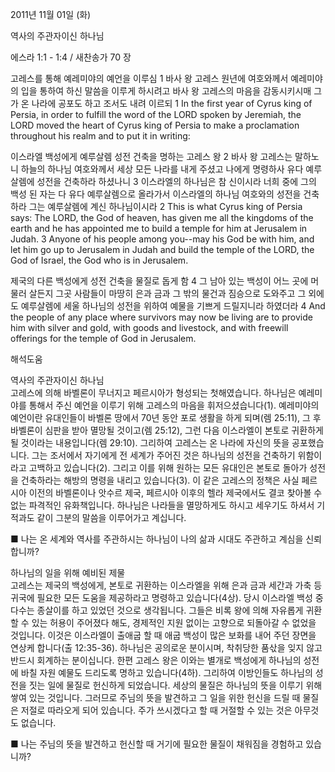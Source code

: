 2011년 11월 01일 (화)

역사의 주관자이신 하나님



에스라 1:1 - 1:4 / 새찬송가 70 장


고레스를 통해 예레미야의 예언을 이루심
1 바사 왕 고레스 원년에 여호와께서 예레미야의 입을 통하여 하신 말씀을 이루게 하시려고 바사 왕 고레스의 마음을 감동시키시매 그가 온 나라에 공포도 하고 조서도 내려 이르되
1 In the first year of Cyrus king of Persia, in order to fulfill the word of the LORD spoken by Jeremiah, the LORD moved the heart of Cyrus king of Persia to make a proclamation throughout his realm and to put it in writing:

이스라엘 백성에게 예루살렘 성전 건축을 명하는 고레스 왕
2 바사 왕 고레스는 말하노니 하늘의 하나님 여호와께서 세상 모든 나라를 내게 주셨고 나에게 명령하사 유다 예루살렘에 성전을 건축하라 하셨나니 3 이스라엘의 하나님은 참 신이시라 너희 중에 그의 백성 된 자는 다 유다 예루살렘으로 올라가서 이스라엘의 하나님 여호와의 성전을 건축하라 그는 예루살렘에 계신 하나님이시라
2 This is what Cyrus king of Persia says: The LORD, the God of heaven, has given me all the kingdoms of the earth and he has appointed me to build a temple for him at Jerusalem in Judah. 3 Anyone of his people among you--may his God be with him, and let him go up to Jerusalem in Judah and build the temple of the LORD, the God of Israel, the God who is in Jerusalem.

제국의 다른 백성에게 성전 건축을 물질로 돕게 함
4 그 남아 있는 백성이 어느 곳에 머물러 살든지 그곳 사람들이 마땅히 은과 금과 그 밖의 물건과 짐승으로 도와주고 그 외에도 예루살렘에 세울 하나님의 성전을 위하여 예물을 기쁘게 드릴지니라 하였더라
4 And the people of any place where survivors may now be living are to provide him with silver and gold, with goods and livestock, and with freewill offerings for the temple of God in Jerusalem.

해석도움





역사의 주관자이신 하나님  
고레스에 의해 바벨론이 무너지고 페르시아가 형성되는 첫해였습니다. 하나님은 예레미야를 통해서 주신 예언을 이루기 위해 고레스의 마음을 휘저으셨습니다(1). 예레미야의 예언이란 유대인들이 바벨론 땅에서 70년 동안 포로 생활을 하게 되며(렘 25:11), 그 후 바벨론이 심판을 받아 멸망될 것이고(렘 25:12), 그런 다음 이스라엘이 본토로 귀환하게 될 것이라는 내용입니다(렘 29:10). 그리하여 고레스는 온 나라에 자신의 뜻을 공포했습니다. 그는 조서에서 자기에게 전 세계가 주어진 것은 하나님의 성전을 건축하기 위함이라고 고백하고 있습니다(2). 그리고 이를 위해 원하는 모든 유대인은 본토로 돌아가 성전을 건축하라는 해방의 명령을 내리고 있습니다(3). 이 같은 고레스의 정책은 사실 페르시아 이전의 바벨론이나 앗수르 제국, 페르시아 이후의 헬라 제국에서도 결코 찾아볼 수 없는 파격적인 유화책입니다. 하나님은 나라들을 멸망하게도 하시고 세우기도 하셔서 기적과도 같이 그분의 말씀을 이루어가고 계십니다.

■ 나는 온 세계와 역사를 주관하시는 하나님이 나의 삶과 시대도 주관하고 계심을 신뢰합니까?

하나님의 일을 위해 예비된 제물  
고레스는 제국의 백성에게, 본토로 귀환하는 이스라엘을 위해 은과 금과 세간과 가축 등 귀국에 필요한 모든 도움을 제공하라고 명령하고 있습니다(4상). 당시 이스라엘 백성 중 다수는 종살이를 하고 있었던 것으로 생각됩니다. 그들은 비록 왕에 의해 자유롭게 귀환할 수 있는 허용이 주어졌다 해도, 경제적인 지원 없이는 고향으로 되돌아갈 수 없었을 것입니다. 이것은 이스라엘이 출애굽 할 때 애굽 백성이 많은 보화를 내어 주던 장면을 연상케 합니다(출 12:35-36). 하나님은 공의로운 분이시며, 착취당한 품삯을 잊지 않고 반드시 회계하는 분이십니다. 한편 고레스 왕은 이와는 별개로 백성에게 하나님의 성전에 바칠 자원 예물도 드리도록 명하고 있습니다(4하). 그리하여 이방인들도 하나님의 성전을 짓는 일에 물질로 헌신하게 되었습니다. 세상의 물질은 하나님의 뜻을 이루기 위해 쌓여 있는 것입니다. 그러므로 주님의 뜻을 발견하고 그 일을 위한 헌신을 드릴 때 물질은 저절로 따라오게 되어 있습니다. 주가 쓰시겠다고 할 때 거절할 수 있는 것은 아무것도 없습니다.

■ 나는 주님의 뜻을 발견하고 헌신할 때 거기에 필요한 물질이 채워짐을 경험하고 있습니까?